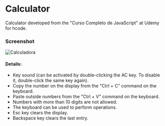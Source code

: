 # Calculator

Calculator developed from the "Curso Completo de JavaScript" at Udemy for hcode.

### Screenshot
![Calculadora](https://firebasestorage.googleapis.com/v0/b/hcode-com-br.appspot.com/o/calculadora-hcode.jpg?alt=media&token=5406aa3f-b965-401c-9b4e-654609c78b33)

#### Details:

- Key sound (can be activated by double-clicking the AC key. To disable it, double-click the same key again).
- Copy the number on the display from the "Ctrl + C" command on the keyboard.
- Paste outside numbers from the "Ctrl + V" command on the keyboard.
- Numbers with more than 10 digits are not allowed.
- The keyboard can be used to perform operations.
- Esc key clears the display.
- Backspace key clears the last entry.
